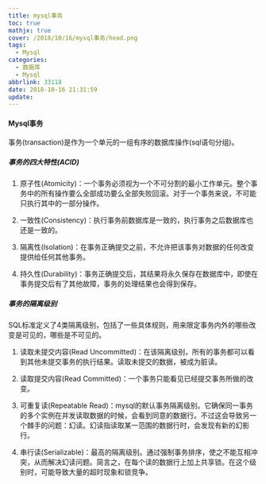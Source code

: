```yaml
---
title: mysql事务
toc: true
mathjx: true
cover: /2018/10/16/mysql事务/head.png
tags:
  - Mysql
categories:
  - 数据库
  - Mysql
abbrlink: 33118
date: 2018-10-16 21:31:59
update:
---
```


#### Mysql事务
事务(transaction)是作为一个单元的一组有序的数据库操作(sql语句分组)。

##### 事务的四大特性(ACID)
1. 原子性(Atomicity)：一个事务必须视为一个不可分割的最小工作单元。整个事务中的所有操作要么全部成功要么全部失败回滚。对于一个事务来说，不可能只执行其中的一部分操作。

2. 一致性(Consistency)：执行事务前数据库是一致的，执行事务之后数据库也还是一致的。

3. 隔离性(lsolation)：在事务正确提交之前，不允许把该事务对数据的任何改变提供给任何其他事务。

4. 持久性(Durability)：事务正确提交后，其结果将永久保存在数据库中，即使在事务提交后有了其他故障，事务的处理结果也会得到保存。

##### 事务的隔离级别
SQL标准定义了4类隔离级别，包括了一些具体规则，用来限定事务内外的哪些改变是可见的，哪些是不可见的。

1. 读取未提交内容(Read Uncommitted)：在该隔离级别，所有的事务都可以看到其他未提交事务的执行结果。读取未提交的数据，被成为脏读。

2. 读取提交内容(Read Committed)：一个事务只能看见已经提交事务所做的改变。

3. 可重复读(Repeatable Read)：mysql的默认事务隔离级别。它确保同一事务的多个实例在并发读取数据的时候，会看到同意的数据行。不过这会导致另一个棘手的问题：幻读。幻读指读取某一范围的数据行时，会发现有新的幻影行。

4. 串行读(Serializable)：最高的隔离级别。通过强制事务排序，使之不能互相冲突，从而解决幻读问题。简言之，在每个读的数据行上加上共享锁。在这个级别时，可能导致大量的超时现象和锁竞争。
